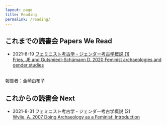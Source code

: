 ```yaml
---
layout: page
title: Reading
permalink: /reading/
---
```


## これまでの読書会 Papers We Read 

- 2021-8-19 [フェミニスト考古学・ジェンダー考古学概説 (1)](/femarchreadingclub20210819/)<br> 
            [Fries, JE and Gutsmiedl-Schümann D. 2020 Feminist archaeologies and gender studies](https://www.oxfordhandbooks.com/view/10.1093/oxfordhb/9780199567942.001.0001/oxfordhb-9780199567942-e-037)
<br>
            報告者：金崎由布子

## これからの読書会 Next 

- 2021-8-31 フェミニスト考古学・ジェンダー考古学概説 (2) <br>
            [Wylie, A. 2007 Doing Archaeology as a Feminist: Introduction](https://link.springer.com/article/10.1007/s10816-007-9034-4)
